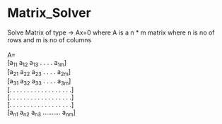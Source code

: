 # Matrix_Solver
Solve Matrix of type -> Ax=0 where A is a n * m matrix where n is no of rows and m is no of columns <br/>
<br>A= <br/>
[a<sub>11</sub> a<sub>12</sub> a<sub>13</sub> . . . . a<sub>1m</sub>] <br/>
[a<sub>21</sub> a<sub>22</sub> a<sub>23</sub> . . . . a<sub>2m</sub>] <br/>
[a<sub>31</sub> a<sub>32</sub> a<sub>33</sub> . . . . a<sub>3m</sub>] <br/>
[. . . . . . . . . . . . . . . . . .] <br/>
[. . . . . . . . . . . . . . . . . .] <br/>
[. . . . . . . . . . . . . . . . . .] <br/>
[a<sub>n1</sub> a<sub>n2</sub> a<sub>n3</sub> .......... a<sub>nm</sub>] <br/>

  
